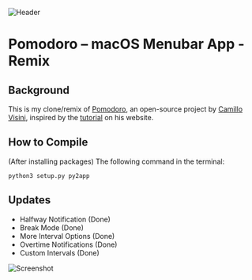 ![Header](header.png)

# Pomodoro – macOS Menubar App - Remix

## Background

This is my clone/remix of [Pomodoro](https://github.com/visini/pomodoro/), an open-source project by [Camillo Visini](https://camillovisini.com), inspired by the [tutorial](https://camillovisini.com/article/create-macos-menu-bar-app-pomodoro/) on his website.

## How to Compile

(After installing packages) The following command in the terminal:

`python3 setup.py py2app`

## Updates

- Halfway Notification (Done)
- Break Mode (Done)
- More Interval Options (Done)
- Overtime Notifications (Done)
- Custom Intervals (Done)

![Screenshot](screenshot.png)
